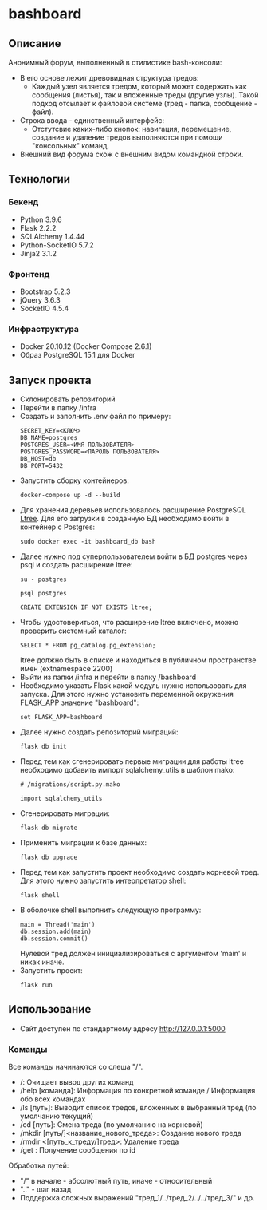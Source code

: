 # bashboard
## Описание
Анонимный форум, выполненный в стилистике bash-консоли:
- В его основе лежит древовидная структура тредов:
    - Каждый узел является тредом, который может содержать как сообщения (листья), так и вложенные треды (другие узлы). Такой подход отсылает к файловой системе (тред - папка, сообщение - файл).
- Строка ввода - единственный интерфейс:
    - Отстутсвие каких-либо кнопок: навигация, перемещение, создание и удаление тредов выполняются при помощи "консольных" команд.
- Внешний вид форума схож с внешним видом командной строки.
## Технологии
### Бекенд
- Python 3.9.6
- Flask 2.2.2
- SQLAlchemy 1.4.44
- Python-SocketIO 5.7.2
- Jinja2 3.1.2
### Фронтенд
- Bootstrap 5.2.3
- jQuery 3.6.3
- SocketIO 4.5.4
### Инфраструктура
- Docker 20.10.12 (Docker Compose 2.6.1)
- Образ PostgreSQL 15.1 для Docker
## Запуск проекта
- Склонировать репозиторий
- Перейти в папку /infra
- Создать и заполнить .env файл по примеру:
    ```
    SECRET_KEY=<КЛЮЧ>
    DB_NAME=postgres
    POSTGRES_USER=<ИМЯ ПОЛЬЗОВАТЕЛЯ>
    POSTGRES_PASSWORD=<ПАРОЛЬ ПОЛЬЗОВАТЕЛЯ>
    DB_HOST=db
    DB_PORT=5432
    ```
- Запустить сборку контейнеров:
    ```
    docker-compose up -d --build
    ```
- Для хранения деревьев использовалось расширение PostgreSQL [Ltree](https://www.postgresql.org/docs/current/ltree.html). Для его загрузки в созданную БД необходимо войти в контейнер с Postgres:
    ```
    sudo docker exec -it bashboard_db bash
    ```
- Далее нужно под суперпользователем войти в БД postgres через psql и создать расширение ltree:
    ```
    su - postgres
    ```
    ```
    psql postgres
    ```
    ```
    CREATE EXTENSION IF NOT EXISTS ltree;
    ```
- Чтобы удостовериться, что расширение ltree включено, можно проверить системный каталог:
    ```
    SELECT * FROM pg_catalog.pg_extension;
    ```
    ltree должно быть в списке и находиться в публичном пространстве имен (extnamespace 2200)
- Выйти из папки /infra и перейти в папку /bashboard
- Необходимо указать Flask какой модуль нужно использовать для запуска. Для этого нужно установить переменной окружения FLASK_APP значение "bashboard":
    ```
    set FLASK_APP=bashboard
    ```
- Далее нужно создать репозиторий миграций:
    ```
    flask db init
    ```
- Перед тем как сгенерировать первые миграции для работы ltree необходимо добавить импорт sqlalchemy_utils в шаблон mako:
    ```
    # /migrations/script.py.mako

    import sqlalchemy_utils
    ```
- Сгенерировать миграции:
    ```
    flask db migrate
    ```
- Применить миграции к базе данных:
    ```
    flask db upgrade
    ```
- Перед тем как запустить проект необходимо создать корневой тред. Для этого нужно запустить интерпретатор shell:
    ```
    flask shell
    ```
- В оболочке shell выполнить следующую программу:
    ```
    main = Thread('main')
    db.session.add(main)
    db.session.commit()
    ```
    Нулевой тред должен инициализироваться с аргументом 'main' и никак иначе.
- Запустить проект:
    ```
    flask run
    ```
## Использование
- Сайт доступен по стандартному адресу http://127.0.0.1:5000
### Команды
Все команды начинаются со слеша "/".
- /: Очищает вывод других команд
- /help [команда]: Информация по конкретной команде / Информация обо всех командах
- /ls [путь]: Выводит список тредов, вложенных в выбранный тред (по умолчанию текущий)
- /cd [путь]: Смена треда (по умолчанию на корневой)
- /mkdir [путь/]<название_нового_треда>: Создание нового треда
- /rmdir <[путь_к_треду/]тред>: Удаление треда
- /get <id>: Получение сообщения по id

Обработка путей:
- "/" в начале - абсолютный путь, иначе - относительный
- ".." - шаг назад
- Поддержка сложных выражений "тред_1/../тред_2/../../тред_3/" и др.